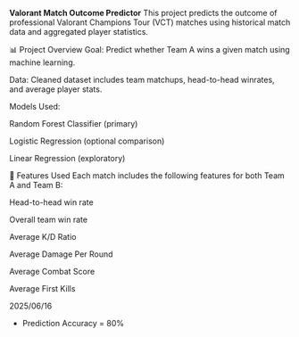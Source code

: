 **Valorant Match Outcome Predictor**
This project predicts the outcome of professional Valorant Champions Tour (VCT) matches using historical match data and aggregated player statistics.

📊 Project Overview
Goal: Predict whether Team A wins a given match using machine learning.

Data: Cleaned dataset includes team matchups, head-to-head winrates, and average player stats.

Models Used:

Random Forest Classifier (primary)

Logistic Regression (optional comparison)

Linear Regression (exploratory)

🧠 Features Used
Each match includes the following features for both Team A and Team B:

Head-to-head win rate

Overall team win rate

Average K/D Ratio

Average Damage Per Round

Average Combat Score

Average First Kills

2025/06/16
- Prediction Accuracy = 80% 
